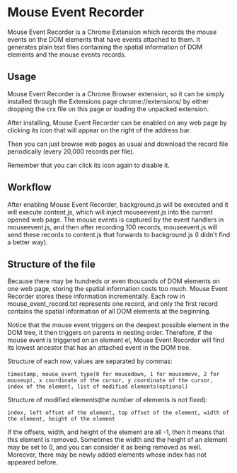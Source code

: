 # Mouse Event Recorder

Mouse Event Recorder is a Chrome Extension which records the mouse events on the DOM elements that have events attached to them. It generates plain text files containing the spatial information of DOM elements and the mouse events records.

## Usage

Mouse Event Recorder is a Chrome Browser extension, so it can be simply installed through the Extensions page chrome://extensions/ by either dropping the crx file on this page or loading the unpacked extension.

After installing, Mouse Event Recorder can be enabled on any web page by clicking its icon that will appear on the right of the address bar.

Then you can just browse web pages as usual and download the record file periodically (every 20,000 records per file).

Remember that you can click its icon again to disable it.

## Workflow

After enabling Mouse Event Recorder, background.js will be executed and it will execute content.js, which will inject mouseevent.js into the current opened web page.
The mouse events is captured by the event handlers in mouseevent.js, and then after recording 100 records, mouseevent.js will send these records to content.js that forwards to background.js (I didn't find a better way).

## Structure of the file

Because there may be hundreds or even thousands of DOM elements on one web page, storing the spatial information costs too much. Mouse Event Recorder stores these information incrementally. Each row in mouse_event_record.txt represents one record, and only the first record contains the spatial information of all DOM elements at the beginning.

Notice that the mouse event triggers on the deepest possible element in the DOM tree, it then triggers on parents in nesting order. Therefore, if the mouse event is triggered on an element el, Mouse Event Recorder will find its lowest ancestor that has an attached event in the DOM tree.

Structure of each row, values are separated by commas:
```text
timestamp, mouse_event_type(0 for mousedown, 1 for mousemove, 2 for mouseup), x coordinate of the cursor, y coordinate of the cursor, index of the element, list of modified elements(optional)
```

Structure of modified elements(the number of elements is not fixed):
```text
index, left offset of the element, top offset of the element, width of the element, height of the element
```

If the offsets, width, and height of the element are all -1, then it means that this element is removed. Sometimes the width and the height of an element may be set to 0, and you can consider it as being removed as well. Moreover, there may be newly added elements whose index has not appeared before.
